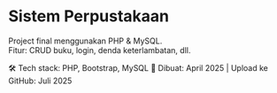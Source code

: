 # Sistem Perpustakaan

Project final menggunakan PHP & MySQL.  
Fitur: CRUD buku, login, denda keterlambatan, dll.

🛠️ Tech stack: PHP, Bootstrap, MySQL
📅 Dibuat: April 2025 | Upload ke GitHub: Juli 2025
